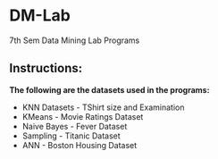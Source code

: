 # DM-Lab
7th Sem Data Mining Lab Programs

## Instructions:
**The following are the datasets used in the programs:**
* KNN Datasets - TShirt size and Examination 
* KMeans - Movie Ratings Dataset
* Naive Bayes - Fever Dataset
* Sampling - Titanic Dataset
* ANN - Boston Housing Dataset
